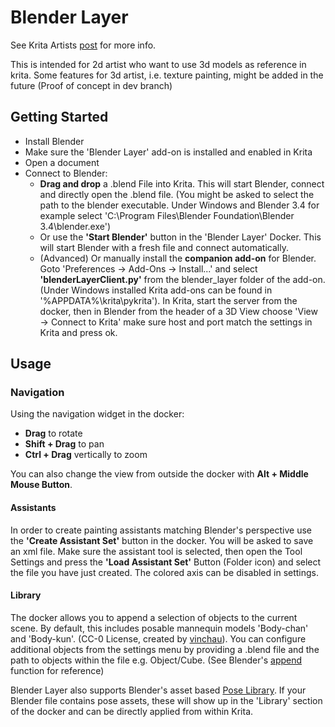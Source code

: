 # Blender Layer
See Krita Artists [post](https://krita-artists.org/t/plugin-blender-layer-live-3d-view-in-krita/63394) for more info.

This is intended for 2d artist who want to use 3d models as reference in krita. Some features for 3d artist, i.e. texture painting, might be added in the future (Proof of concept in dev branch)

## Getting Started
 - Install Blender
 - Make sure the 'Blender Layer' add-on is installed and enabled in Krita
 - Open a document
 - Connect to Blender:
   - **Drag and drop** a .blend File into Krita. This will start Blender, connect and directly open the .blend file.
(You might be asked to select the path to the blender executable. Under Windows and Blender 3.4 for example select 'C:\Program Files\Blender Foundation\Blender 3.4\blender.exe')
   - Or use the **'Start Blender'** button in the 'Blender Layer' Docker. This will start Blender with a fresh file and connect automatically.
   - (Advanced) Or manually install the **companion add-on** for Blender. Goto 'Preferences → Add-Ons → Install...' and select **'blenderLayerClient.py'** from the blender_layer folder of the add-on. (Under Windows installed Krita add-ons can be found in '%APPDATA%\krita\pykrita'). In Krita, start the server from the docker, then in Blender from the header of a 3D View choose 'View → Connect to Krita' make sure host and port match the settings in Krita and press ok.
## Usage
### Navigation
Using the navigation widget in the docker:
 - **Drag** to rotate
 - **Shift + Drag** to pan
 - **Ctrl + Drag** vertically to zoom
 
You can also change the view from outside the docker with **Alt + Middle Mouse Button**.
#### Assistants
In order to create painting assistants matching Blender's perspective use the **'Create Assistant Set'** button in the docker. You will be asked to save an xml file. Make sure the assistant tool is selected, then open the Tool Settings and press the **'Load Assistant Set'** Button (Folder icon) and select the file you have just created.
The colored axis can be disabled in settings.
#### Library
The docker allows you to append a selection of objects to the current scene. By default, this includes posable mannequin models 'Body-chan' and 'Body-kun'. (CC-0 License, created by [vinchau](https://blendswap.com/blend/23521)).
You can configure additional objects from the settings menu by providing a .blend file and the path to objects within the file e.g. Object/Cube. (See Blender's [append](https://docs.blender.org/manual/en/latest/files/linked_libraries/link_append.html) function for reference)

Blender Layer also supports Blender's asset based [Pose Library](https://docs.blender.org/manual/en/latest/animation/armatures/posing/editing/pose_library.html). If your Blender file contains pose assets, these will show up in the 'Library' section of the docker and can be directly applied from within Krita.
